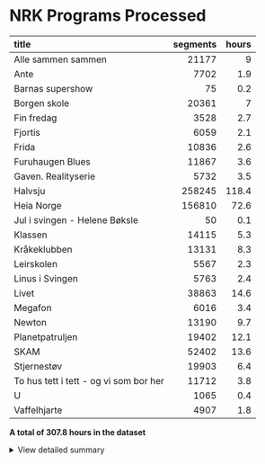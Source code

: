 # NRK Programs Processed
| title                                  |   segments |   hours |
|:---------------------------------------|-----------:|--------:|
| Alle sammen sammen                     |      21177 |     9   |
| Ante                                   |       7702 |     1.9 |
| Barnas supershow                       |         75 |     0.2 |
| Borgen skole                           |      20361 |     7   |
| Fin fredag                             |       3528 |     2.7 |
| Fjortis                                |       6059 |     2.1 |
| Frida                                  |      10836 |     2.6 |
| Furuhaugen Blues                       |      11867 |     3.6 |
| Gaven. Realityserie                    |       5732 |     3.5 |
| Halvsju                                |     258245 |   118.4 |
| Heia Norge                             |     156810 |    72.6 |
| Jul i svingen - Helene Bøksle          |         50 |     0.1 |
| Klassen                                |      14115 |     5.3 |
| Kråkeklubben                           |      13131 |     8.3 |
| Leirskolen                             |       5567 |     2.3 |
| Linus i Svingen                        |       5763 |     2.4 |
| Livet                                  |      38863 |    14.6 |
| Megafon                                |       6016 |     3.4 |
| Newton                                 |      13190 |     9.7 |
| Planetpatruljen                        |      19402 |    12.1 |
| SKAM                                   |      52402 |    13.6 |
| Stjernestøv                            |      19903 |     6.4 |
| To hus tett i tett - og vi som bor her |      11712 |     3.8 |
| U                                      |       1065 |     0.4 |
| Vaffelhjarte                           |       4907 |     1.8 |


**A total of 307.8 hours in the dataset**<details><summary>View detailed summary</summary>
## Detailed View
| title                                  | program_id   | subtitle                                             | category     |   segments |   hours |
|:---------------------------------------|:-------------|:-----------------------------------------------------|:-------------|-----------:|--------:|
| Alle sammen sammen                     | MSUB22000113 | 1. episode                                           | barn         |        753 |     0.3 |
| Alle sammen sammen                     | MSUB22000114 | 1. episode                                           | barn         |        768 |     0.4 |
| Alle sammen sammen                     | MSUB22000115 | 1. episode                                           | barn         |        753 |     0.3 |
| Alle sammen sammen                     | MSUB22000213 | 2. episode                                           | barn         |        763 |     0.3 |
| Alle sammen sammen                     | MSUB22000214 | 2. episode                                           | barn         |        696 |     0.3 |
| Alle sammen sammen                     | MSUB22000215 | 2. episode                                           | barn         |        934 |     0.3 |
| Alle sammen sammen                     | MSUB22000313 | 3. episode                                           | barn         |        776 |     0.4 |
| Alle sammen sammen                     | MSUB22000314 | 3. episode                                           | barn         |        802 |     0.4 |
| Alle sammen sammen                     | MSUB22000315 | 3. episode                                           | barn         |        869 |     0.3 |
| Alle sammen sammen                     | MSUB22000413 | 4. episode                                           | barn         |        754 |     0.4 |
| Alle sammen sammen                     | MSUB22000414 | 4. episode                                           | barn         |        886 |     0.4 |
| Alle sammen sammen                     | MSUB22000415 | 4. episode                                           | barn         |        914 |     0.3 |
| Alle sammen sammen                     | MSUB22000513 | 5. episode                                           | barn         |        835 |     0.3 |
| Alle sammen sammen                     | MSUB22000514 | 5. episode                                           | barn         |        766 |     0.4 |
| Alle sammen sammen                     | MSUB22000515 | 5. episode                                           | barn         |        616 |     0.3 |
| Alle sammen sammen                     | MSUB22000613 | 6. episode                                           | barn         |        748 |     0.3 |
| Alle sammen sammen                     | MSUB22000614 | 6. episode                                           | barn         |        773 |     0.3 |
| Alle sammen sammen                     | MSUB22000615 | 6. episode                                           | barn         |        868 |     0.3 |
| Alle sammen sammen                     | MSUB22000713 | 7. episode                                           | barn         |        671 |     0.3 |
| Alle sammen sammen                     | MSUB22000714 | 7. episode                                           | barn         |        719 |     0.4 |
| Alle sammen sammen                     | MSUB22000715 | 7. episode                                           | barn         |        701 |     0.3 |
| Alle sammen sammen                     | MSUB22000813 | 8. episode                                           | barn         |        807 |     0.4 |
| Alle sammen sammen                     | MSUB22000814 | 8. episode                                           | barn         |        857 |     0.3 |
| Alle sammen sammen                     | MSUB22000815 | 8. episode                                           | barn         |        813 |     0.3 |
| Alle sammen sammen                     | MSUB22000913 | 9. episode                                           | barn         |        813 |     0.4 |
| Alle sammen sammen                     | MSUB22000914 | 9. episode                                           | barn         |        748 |     0.4 |
| Alle sammen sammen                     | MSUB22000915 | 9. episode                                           | barn         |        774 |     0.3 |
| Ante                                   | FBUA06000075 | 1. episode                                           | drama-serier |       1268 |     0.3 |
| Ante                                   | FBUA06000175 | 2. episode                                           | drama-serier |       1308 |     0.3 |
| Ante                                   | FBUA06000275 | 3. episode                                           | drama-serier |       1375 |     0.3 |
| Ante                                   | FBUA06000375 | 4. episode                                           | drama-serier |        959 |     0.3 |
| Ante                                   | FBUA06000475 | 5. episode                                           | drama-serier |       1440 |     0.3 |
| Ante                                   | FBUA06000575 | 6. episode                                           | drama-serier |       1352 |     0.3 |
| Barnas supershow                       | MSUS01100710 | 1. Barnas supershow - musikkvideo "Kjedelig"         | barn         |         41 |     0   |
| Barnas supershow                       | MSUS01101410 | 2. Barnas supershow - musikkvideo "Delesangen"       | barn         |          7 |     0   |
| Barnas supershow                       | MSUS01104210 | 3. Barnas supershow - musikkvideo "Tissetrengt"      | barn         |         10 |     0   |
| Barnas supershow                       | OBUS05500207 | 4. Barnas superjul- Musikkvideo- "Gavejaktnatt"      | barn         |         17 |     0   |
| Borgen skole                           | FBUA03002089 | 1. Borgen skole - klasse 7B og 4A                    | barn         |        812 |     0.3 |
| Borgen skole                           | FBUA03002189 | 2. Borgen skole - klasse 7B og 4A                    | barn         |        742 |     0.3 |
| Borgen skole                           | FBUA03002289 | 3. Borgen skole - klasse 7B og 4A                    | barn         |        907 |     0.3 |
| Borgen skole                           | FBUA03002389 | 4. Borgen skole - klasse 7B og 4A                    | barn         |       1107 |     0.3 |
| Borgen skole                           | FBUA03002489 | 5. Borgen skole - klasse 7B og 4A                    | barn         |        999 |     0.3 |
| Borgen skole                           | FBUA03002589 | 6. Borgen skole - klasse 7B og 4A                    | barn         |       1052 |     0.3 |
| Borgen skole                           | FBUA03002689 | 7. Borgen skole - klasse 7B og 4A                    | barn         |        939 |     0.3 |
| Borgen skole                           | FBUA03002789 | 8. Borgen skole - klasse 7B og 4A                    | barn         |       1038 |     0.3 |
| Borgen skole                           | FBUA03002889 | 9. Borgen skole - klasse 7B og 4A                    | barn         |        694 |     0.3 |
| Borgen skole                           | FBUA03002989 | 10. Borgen skole - klasse 7B og 4A                   | barn         |        904 |     0.3 |
| Borgen skole                           | FBUA03003087 | 1. Borgen skole - klasse 6B                          | barn         |        696 |     0.3 |
| Borgen skole                           | FBUA03003187 | 2. Borgen skole - klasse 6B                          | barn         |        888 |     0.3 |
| Borgen skole                           | FBUA03003287 | 3. Borgen skole - klasse 6B                          | barn         |        725 |     0.3 |
| Borgen skole                           | FBUA03003387 | 4. Borgen skole - klasse 6B                          | barn         |        746 |     0.3 |
| Borgen skole                           | FBUA03003487 | 5. Borgen skole - klasse 6B                          | barn         |        818 |     0.3 |
| Borgen skole                           | FBUA03003587 | 6. Borgen skole - klasse 6B                          | barn         |        670 |     0.3 |
| Borgen skole                           | FBUA03010090 | 1. Borgen skole - klasse 8B og 5A                    | barn         |        666 |     0.3 |
| Borgen skole                           | FBUA03020090 | 2. Borgen skole - klasse 8B og 5A                    | barn         |        811 |     0.2 |
| Borgen skole                           | FBUA03030090 | 3. Borgen skole - klasse 8B og 5A                    | barn         |        641 |     0.3 |
| Borgen skole                           | FBUA03040090 | 4. Borgen skole - klasse 8B og 5A                    | barn         |        983 |     0.2 |
| Borgen skole                           | FBUA03050090 | 5. Borgen skole - klasse 8B og 5A                    | barn         |        951 |     0.3 |
| Borgen skole                           | FBUA03060090 | 6. Borgen skole - klasse 8B og 5A                    | barn         |        882 |     0.3 |
| Borgen skole                           | FBUA03070090 | 7. Borgen skole - klasse 8B og 5A                    | barn         |        730 |     0.3 |
| Borgen skole                           | FBUA03080090 | 8. Borgen skole - klasse 8B og 5A                    | barn         |        960 |     0.3 |
| Fin fredag                             | MSUB20000613 | 12. april 2013                                       | barn         |        445 |     0.4 |
| Fin fredag                             | MSUB20000713 | 19. april 2013                                       | barn         |        501 |     0.4 |
| Fin fredag                             | MSUB20000813 | 26. april 2013                                       | barn         |        524 |     0.4 |
| Fin fredag                             | MSUB20000913 | 3. mai 2013                                          | barn         |        502 |     0.4 |
| Fin fredag                             | MSUB20001013 | 10. mai 2013                                         | barn         |        412 |     0.4 |
| Fin fredag                             | MSUB20001113 | 6. september 2013                                    | barn         |        544 |     0.4 |
| Fin fredag                             | MSUB20001213 | 13. september 2013                                   | barn         |        600 |     0.4 |
| Fjortis                                | FBUB04000100 | 1. Pikenes Mons                                      | drama-serier |        764 |     0.3 |
| Fjortis                                | FBUB04000200 | 2. Blind date                                        | drama-serier |        952 |     0.3 |
| Fjortis                                | FBUB04000300 | 3. Siste dans                                        | drama-serier |       1039 |     0.4 |
| Fjortis                                | FBUB04000400 | 4. Blue Hawaii                                       | drama-serier |        895 |     0.3 |
| Fjortis                                | FBUB04000500 | 5. Copenhagen                                        | drama-serier |        922 |     0.3 |
| Fjortis                                | FBUB04000600 | 6. Tango jalousie                                    | drama-serier |        789 |     0.3 |
| Fjortis                                | FBUB04000700 | 1. Aldri mer fjortis                                 | drama-serier |        698 |     0.3 |
| Frida                                  | FBUA03001389 | 1. episode                                           | drama-serier |       2146 |     0.4 |
| Frida                                  | FBUA03002090 | 2. Frida og det urolige hjertet                      | drama-serier |       1985 |     0.5 |
| Frida                                  | FDRP42001492 | 3. Frida - med hjertet i hånden  1:5                 | drama-serier |       1177 |     0.3 |
| Frida                                  | FDRP42001592 | 4. Frida - med hjertet i hånden  2:5                 | drama-serier |       1309 |     0.3 |
| Frida                                  | FDRP42001692 | 5. Frida - med hjertet i hånden  3:5                 | drama-serier |       1355 |     0.3 |
| Frida                                  | FDRP42001792 | 6. Frida - med hjertet i hånden  4:5                 | drama-serier |       1362 |     0.3 |
| Frida                                  | FDRP42001892 | 7. Frida - med hjertet i hånden  5:5                 | drama-serier |       1502 |     0.4 |
| Furuhaugen Blues                       | FALB60000192 | 1. episode                                           | barn         |       1179 |     0.4 |
| Furuhaugen Blues                       | FALB60002192 | 2. episode                                           | barn         |       1465 |     0.3 |
| Furuhaugen Blues                       | FALB60003192 | 3. episode                                           | barn         |       1280 |     0.3 |
| Furuhaugen Blues                       | FALB60004192 | 4. episode                                           | barn         |       1119 |     0.3 |
| Furuhaugen Blues                       | FALB60005192 | 5. episode                                           | barn         |       1046 |     0.3 |
| Furuhaugen Blues                       | FALB60006192 | 6. episode                                           | barn         |       1205 |     0.3 |
| Furuhaugen Blues                       | FALB60007192 | 7. episode                                           | barn         |        777 |     0.4 |
| Furuhaugen Blues                       | FALB60008192 | 8. episode                                           | barn         |       1095 |     0.3 |
| Furuhaugen Blues                       | FALB60009192 | 9. episode                                           | barn         |        876 |     0.3 |
| Furuhaugen Blues                       | FALB60010192 | 10. episode                                          | barn         |       1086 |     0.3 |
| Furuhaugen Blues                       | FALB60011192 | 11. episode                                          | barn         |        739 |     0.3 |
| Gaven. Realityserie                    | OBUB12000108 | 1. Gaven                                             | barn         |        788 |     0.4 |
| Gaven. Realityserie                    | OBUB12000208 | 2. Gaven                                             | barn         |        491 |     0.5 |
| Gaven. Realityserie                    | OBUB12000308 | 3. Gaven                                             | barn         |        777 |     0.4 |
| Gaven. Realityserie                    | OBUB12000408 | 4. Gaven                                             | barn         |        812 |     0.4 |
| Gaven. Realityserie                    | OBUB12000508 | 5. Gaven                                             | barn         |        721 |     0.4 |
| Gaven. Realityserie                    | OBUB12000608 | 6. Gaven                                             | barn         |        629 |     0.4 |
| Gaven. Realityserie                    | OBUB12000708 | 7. Gaven                                             | barn         |        803 |     0.4 |
| Gaven. Realityserie                    | OBUB12000808 | 8. Gaven                                             | barn         |        711 |     0.4 |
| Halvsju                                | FBUA00001982 | 13. november 1982                                    | barn         |       2093 |     0.7 |
| Halvsju                                | FBUA03000081 | Halvsju ( kavalkade )                                | barn         |       1095 |     0.9 |
| Halvsju                                | FBUA03000083 | 12. februar 1983                                     | barn         |       1505 |     0.8 |
| Halvsju                                | FBUA03000085 | Halvsju   - Om hår                                   | barn         |       1944 |     0.8 |
| Halvsju                                | FBUA03000086 | 15. februar 1986                                     | barn         |        638 |     0.5 |
| Halvsju                                | FBUA03000180 | 26. januar 1980                                      | barn         |       1147 |     0.8 |
| Halvsju                                | FBUA03000181 | 21. februar 1981                                     | barn         |       1087 |     0.6 |
| Halvsju                                | FBUA03000182 | 6. februar 1982                                      | barn         |       1633 |     0.9 |
| Halvsju                                | FBUA03000183 | 26. februar 1983                                     | barn         |       1961 |     0.8 |
| Halvsju                                | FBUA03000185 | Halvsju   - Om oppdragelse - et hardtslående program | barn         |       1648 |     0.7 |
| Halvsju                                | FBUA03000186 | Halvsju  1:3                                         | barn         |       1329 |     0.5 |
| Halvsju                                | FBUA03000280 | 2. februar 1980                                      | barn         |       1777 |     0.8 |
| Halvsju                                | FBUA03000281 | 7. mars 1981                                         | barn         |       1419 |     0.5 |
| Halvsju                                | FBUA03000282 | 20. februar 1982                                     | barn         |       1831 |     0.8 |
| Halvsju                                | FBUA03000283 | 12. mars 1983                                        | barn         |       2108 |     0.8 |
| Halvsju                                | FBUA03000285 | Halvsju   - Om å forsvare seg                        | barn         |       1780 |     0.8 |
| Halvsju                                | FBUA03000286 | Halvsju  2:3                                         | barn         |       1218 |     0.5 |
| Halvsju                                | FBUA03000380 | 9. februar 1980                                      | barn         |       1150 |     0.8 |
| Halvsju                                | FBUA03000381 | 21. mars 1981                                        | barn         |       1900 |     0.7 |
| Halvsju                                | FBUA03000382 | 6. mars 1982                                         | barn         |       1900 |     0.9 |
| Halvsju                                | FBUA03000383 | 2. april 1983                                        | barn         |       1719 |     0.8 |
| Halvsju                                | FBUA03000385 | Halvsju   - Om nyheter                               | barn         |       1504 |     0.8 |
| Halvsju                                | FBUA03000386 | 5. april 1986                                        | barn         |       1086 |     0.4 |
| Halvsju                                | FBUA03000479 | Halvsju  - Trill rundt  Prg. 4                       | barn         |        431 |     0.2 |
| Halvsju                                | FBUA03000481 | 28. mars 1981                                        | barn         |        838 |     0.4 |
| Halvsju                                | FBUA03000482 | 20. mars 1982                                        | barn         |       1846 |     0.8 |
| Halvsju                                | FBUA03000483 | 23. april 1983                                       | barn         |       1669 |     0.8 |
| Halvsju                                | FBUA03000485 | Halvsju   - Om tegneserier                           | barn         |       1693 |     0.8 |
| Halvsju                                | FBUA03000486 | 3. mai 1986                                          | barn         |       1097 |     0.6 |
| Halvsju                                | FBUA03000579 | Halvsju - Prg. 5                                     | barn         |       1760 |     0.8 |
| Halvsju                                | FBUA03000580 | Halvsju for tidlig!                                  | barn         |        850 |     0.4 |
| Halvsju                                | FBUA03000581 | 11. april 1981                                       | barn         |        648 |     0.4 |
| Halvsju                                | FBUA03000582 | 3. april 1982                                        | barn         |       2210 |     0.8 |
| Halvsju                                | FBUA03000583 | 7. mai 1983                                          | barn         |       1566 |     0.7 |
| Halvsju                                | FBUA03000585 | Halvsju - Om musikkvideoer                           | barn         |       1421 |     0.8 |
| Halvsju                                | FBUA03000586 | 19. april 1986                                       | barn         |       1539 |     0.4 |
| Halvsju                                | FBUA03000679 | Halvsju - Prg. 6                                     | barn         |        917 |     0.4 |
| Halvsju                                | FBUA03000680 | Halvsju - fra Tromsø                                 | barn         |       1933 |     0.8 |
| Halvsju                                | FBUA03000681 | 25. april 1981                                       | barn         |        983 |     0.5 |
| Halvsju                                | FBUA03000682 | 24. april 1982                                       | barn         |       1603 |     0.8 |
| Halvsju                                | FBUA03000683 | 28. mai 1983                                         | barn         |       1935 |     0.8 |
| Halvsju                                | FBUA03000685 | 18. mai 1985                                         | barn         |       1257 |     0.7 |
| Halvsju                                | FBUA03000686 | 17. mai 1986                                         | barn         |        695 |     0.5 |
| Halvsju                                | FBUA03000779 | Halvsju - Prg. 7                                     | barn         |       1635 |     0.8 |
| Halvsju                                | FBUA03000780 | 8. mars 1980                                         | barn         |       1974 |     0.8 |
| Halvsju                                | FBUA03000781 | 14. februar 1981                                     | barn         |       1296 |     0.8 |
| Halvsju                                | FBUA03000782 | 8. mai 1982                                          | barn         |       1662 |     0.9 |
| Halvsju                                | FBUA03000783 | 5. mars 1983                                         | barn         |       2175 |     0.7 |
| Halvsju                                | FBUA03000879 | Halvsju - Trill rundt Prg. 8                         | barn         |       1773 |     0.8 |
| Halvsju                                | FBUA03000880 | 22. mars 1980                                        | barn         |       1989 |     0.7 |
| Halvsju                                | FBUA03000881 | 28. februar 1981                                     | barn         |       1112 |     0.5 |
| Halvsju                                | FBUA03000882 | 27. februar 1982                                     | barn         |       1316 |     0.5 |
| Halvsju                                | FBUA03000883 | 9. april 1983                                        | barn         |       1317 |     0.6 |
| Halvsju                                | FBUA03000979 | Halvsju - Prg. 9                                     | barn         |       1969 |     0.9 |
| Halvsju                                | FBUA03000980 | 12. april 1980                                       | barn         |       1791 |     0.8 |
| Halvsju                                | FBUA03000982 | 27. mars 1982                                        | barn         |       1331 |     0.5 |
| Halvsju                                | FBUA03000983 | 14. mai 1983                                         | barn         |       2455 |     0.7 |
| Halvsju                                | FBUA03001079 | Halvsju - Prg. 10                                    | barn         |       1132 |     0.5 |
| Halvsju                                | FBUA03001080 | 19. april 1980                                       | barn         |       1508 |     0.8 |
| Halvsju                                | FBUA03001081 | 4. april 1981                                        | barn         |       1632 |     0.6 |
| Halvsju                                | FBUA03001082 | 1. mai 1982                                          | barn         |        991 |     0.4 |
| Halvsju                                | FBUA03001179 | Halvsju - Prg. 11                                    | barn         |       1800 |     0.8 |
| Halvsju                                | FBUA03001180 | 26. april 1980                                       | barn         |       1945 |     0.8 |
| Halvsju                                | FBUA03001182 | 13. februar 1982                                     | barn         |       1108 |     0.5 |
| Halvsju                                | FBUA03001183 | 19. februar 1983                                     | barn         |        846 |     0.5 |
| Halvsju                                | FBUA03001279 | Halvsju - Trill rundt Prg. 12                        | barn         |       2151 |     0.8 |
| Halvsju                                | FBUA03001280 | 3. mai 1980                                          | barn         |       2078 |     0.9 |
| Halvsju                                | FBUA03001281 | 14. mars 1981                                        | barn         |        947 |     0.5 |
| Halvsju                                | FBUA03001282 | 13. mars 1982                                        | barn         |       1031 |     0.5 |
| Halvsju                                | FBUA03001283 | 19. mars 1983                                        | barn         |       1104 |     0.4 |
| Halvsju                                | FBUA03001379 | Halvsju - Prg. 13                                    | barn         |       1776 |     0.9 |
| Halvsju                                | FBUA03001380 | 10. mai 1980                                         | barn         |       1599 |     0.8 |
| Halvsju                                | FBUA03001383 | 30. april 1983                                       | barn         |       1114 |     0.5 |
| Halvsju                                | FBUA03001479 | Halvsju - Prg. 14                                    | barn         |       2026 |     0.8 |
| Halvsju                                | FBUA03001482 | 17. april 1982                                       | barn         |        841 |     0.5 |
| Halvsju                                | FBUA03001483 | 4. juni 1983                                         | barn         |       1255 |     0.8 |
| Halvsju                                | FBUA03001579 | Halvsju - Prg. 15                                    | barn         |       1798 |     0.8 |
| Halvsju                                | FBUA03001580 | 17. mai-Halvsju                                      | barn         |       1237 |     0.9 |
| Halvsju                                | FBUA03001582 | 17. mai 1982                                         | barn         |       1586 |     0.8 |
| Halvsju                                | FBUA03001679 | Halvsju - Trill rundt  Prg. 16                       | barn         |       1741 |     0.7 |
| Halvsju                                | FBUA03001682 | 2. oktober 1982                                      | barn         |       1070 |     0.6 |
| Halvsju                                | FBUA03001782 | 16. oktober 1982                                     | barn         |       1121 |     0.5 |
| Halvsju                                | FBUA03001783 | 16. april 1983                                       | barn         |       1802 |     0.8 |
| Halvsju                                | FBUA03001882 | 30. oktober 1982                                     | barn         |       1297 |     0.5 |
| Halvsju                                | FBUA03002082 | 27. november 1982                                    | barn         |       1496 |     0.8 |
| Halvsju                                | FBUA03002085 | Halvsju   - Borte bra, men hjemme best?              | barn         |       2326 |     0.8 |
| Halvsju                                | FBUA03002086 | 27. september 1986                                   | barn         |        631 |     0.6 |
| Halvsju                                | FBUA03002182 | 11. desember 1982                                    | barn         |       1090 |     0.5 |
| Halvsju                                | FBUA03002185 | Halvsju   - Om uvaner                                | barn         |       1367 |     0.5 |
| Halvsju                                | FBUA03002186 | 11. oktober 1986                                     | barn         |       1004 |     0.6 |
| Halvsju                                | FBUA03002282 | Julehalvsju                                          | barn         |       1004 |     0.5 |
| Halvsju                                | FBUA03002285 | Halvsju - om kunst                                   | barn         |       2500 |     0.7 |
| Halvsju                                | FBUA03002286 | 25. oktober 1986                                     | barn         |       1701 |     0.5 |
| Halvsju                                | FBUA03002385 | Halvsju  1:13                                        | barn         |       1490 |     0.8 |
| Halvsju                                | FBUA03002386 | 8. november 1986                                     | barn         |       1128 |     0.5 |
| Halvsju                                | FBUA03002482 | 9. oktober 1982                                      | barn         |        967 |     0.5 |
| Halvsju                                | FBUA03002485 | Halvsju 5:13                                         | barn         |       1819 |     0.8 |
| Halvsju                                | FBUA03002486 | 22. november 1986                                    | barn         |       1017 |     0.5 |
| Halvsju                                | FBUA03002582 | 23. oktober 1982                                     | barn         |       1117 |     0.6 |
| Halvsju                                | FBUA03002585 | Halvsju - om fred                                    | barn         |       1559 |     0.8 |
| Halvsju                                | FBUA03002586 | 6. desember 1986                                     | barn         |       1085 |     0.6 |
| Halvsju                                | FBUA03002682 | 6. november 1982                                     | barn         |       1432 |     0.8 |
| Halvsju                                | FBUA03002685 | 23. november 1985                                    | barn         |       1863 |     0.8 |
| Halvsju                                | FBUA03002686 | 20. desember 1986                                    | barn         |        911 |     0.5 |
| Halvsju                                | FBUA03002782 | 4. desember 1982                                     | barn         |        172 |     0.1 |
| Halvsju                                | FBUA03002785 | 7. desember 1985                                     | barn         |       2046 |     0.8 |
| Halvsju                                | FBUA03002885 | Halvsju - Om forelskelse                             | barn         |       2362 |     0.7 |
| Halvsju                                | FBUA03002985 | 21. desember 1985                                    | barn         |       1399 |     0.8 |
| Halvsju                                | FBUA03003086 | Halvsju - Halvsjukavalkade                           | barn         |       1506 |     0.8 |
| Halvsju                                | FBUA03003179 | Halvsju - Prg. 17                                    | barn         |       1355 |     0.9 |
| Halvsju                                | FBUA03003182 | 20. november 1982                                    | barn         |        785 |     0.5 |
| Halvsju                                | FBUA03003185 | Halvsju - om å samle på                              | barn         |       1871 |     0.7 |
| Halvsju                                | FBUA03003282 | 18. desember 1982                                    | barn         |        884 |     0.5 |
| Halvsju                                | FBUA03003285 | 2. november 1985                                     | barn         |       1674 |     0.8 |
| Halvsju                                | FBUA03003379 | 15. september 1979                                   | barn         |       1190 |     0.9 |
| Halvsju                                | FBUA03003385 | 30. november 1985                                    | barn         |       1793 |     0.8 |
| Halvsju                                | FBUA03003480 | 11. oktober 1980                                     | barn         |       1986 |     0.8 |
| Halvsju                                | FBUA03003485 | Halvsju  - Uganda 2                                  | barn         |       1089 |     0.5 |
| Halvsju                                | FBUA03003585 | Halvsju   - Om å dumme seg ut                        | barn         |        862 |     0.5 |
| Halvsju                                | FBUA03003679 | 22. september 1979                                   | barn         |       1519 |     0.8 |
| Halvsju                                | FBUA03003680 | 25. oktober 1980                                     | barn         |       1900 |     0.7 |
| Halvsju                                | FBUA03003685 | Halvsju - Om å være syk                              | barn         |       1509 |     0.6 |
| Halvsju                                | FBUA03003779 | 29. september 1979                                   | barn         |       1745 |     0.8 |
| Halvsju                                | FBUA03003780 | 8. november 1980                                     | barn         |       1698 |     0.8 |
| Halvsju                                | FBUA03003785 | Halvsju - om lek                                     | barn         |       1134 |     0.5 |
| Halvsju                                | FBUA03003879 | 6. oktober 1979                                      | barn         |       1814 |     0.8 |
| Halvsju                                | FBUA03003880 | 22. november 1980                                    | barn         |       1901 |     0.8 |
| Halvsju                                | FBUA03003885 | Halvsju - Om å være redd                             | barn         |       1759 |     0.8 |
| Halvsju                                | FBUA03003979 | 13. oktober 1979                                     | barn         |       1812 |     0.8 |
| Halvsju                                | FBUA03003980 | 6. desember 1980                                     | barn         |       1966 |     0.8 |
| Halvsju                                | FBUA03003985 | Halvsju - Egoisme                                    | barn         |       1645 |     0.7 |
| Halvsju                                | FBUA03004079 | 20. oktober 1979                                     | barn         |       1715 |     0.8 |
| Halvsju                                | FBUA03004080 | 18. oktober 1980                                     | barn         |       2155 |     0.7 |
| Halvsju                                | FBUA03004086 | 22. februar 1986                                     | barn         |       1072 |     0.6 |
| Halvsju                                | FBUA03004179 | 27. oktober 1979                                     | barn         |       1537 |     0.7 |
| Halvsju                                | FBUA03004180 | 13. desember 1980                                    | barn         |       1566 |     0.8 |
| Halvsju                                | FBUA03004184 | Halvjsu - Annenhver helg                             | barn         |       1593 |     0.4 |
| Halvsju                                | FBUA03004186 | 22. mars 1986                                        | barn         |       1573 |     0.7 |
| Halvsju                                | FBUA03004279 | 3. november 1979                                     | barn         |       1704 |     0.8 |
| Halvsju                                | FBUA03004280 | 1. november 1980                                     | barn         |       1867 |     0.8 |
| Halvsju                                | FBUA03004286 | 26. april 1986                                       | barn         |       1434 |     0.7 |
| Halvsju                                | FBUA03004379 | Halvsju fra Bergen                                   | barn         |       1655 |     0.8 |
| Halvsju                                | FBUA03004380 | 29. november 1980                                    | barn         |       1959 |     0.8 |
| Halvsju                                | FBUA03004386 | 4. oktober 1986                                      | barn         |        959 |     0.6 |
| Halvsju                                | FBUA03004479 | 17. november 1979                                    | barn         |       1895 |     0.8 |
| Halvsju                                | FBUA03004480 | 20. desember 1980                                    | barn         |       1550 |     0.7 |
| Halvsju                                | FBUA03004484 | 29. september 1984                                   | barn         |       1484 |     0.8 |
| Halvsju                                | FBUA03004486 | 1. november 1986                                     | barn         |       1076 |     0.6 |
| Halvsju                                | FBUA03004580 | 15. november 1980                                    | barn         |       2152 |     0.7 |
| Halvsju                                | FBUA03004584 | 13. oktober 1984                                     | barn         |       1468 |     0.8 |
| Halvsju                                | FBUA03004586 | 29. november 1986                                    | barn         |       1196 |     0.6 |
| Halvsju                                | FBUA03004679 | 1. desember 1979                                     | barn         |       1977 |     0.8 |
| Halvsju                                | FBUA03004684 | 20. oktober 1984                                     | barn         |       1949 |     0.7 |
| Halvsju                                | FBUA03004779 | 8. desember 1979                                     | barn         |       2078 |     0.7 |
| Halvsju                                | FBUA03004784 | 10. november 1984                                    | barn         |       1756 |     0.9 |
| Halvsju                                | FBUA03004879 | 15. desember 1979                                    | barn         |       1273 |     0.8 |
| Halvsju                                | FBUA03004884 | 24. november 1984                                    | barn         |       1966 |     0.8 |
| Halvsju                                | FBUA03004984 | 8. desember 1984                                     | barn         |       1713 |     0.9 |
| Halvsju                                | FBUA03005084 | 15. desember 1984                                    | barn         |       1744 |     0.8 |
| Halvsju                                | FBUA03005086 | 8. mars 1986                                         | barn         |       1124 |     0.6 |
| Halvsju                                | FBUA03005184 | 29. desember 1984                                    | barn         |       1406 |     0.8 |
| Halvsju                                | FBUA03005186 | 12. april 1986                                       | barn         |       1807 |     0.8 |
| Halvsju                                | FBUA03005284 | 6. oktober 1984                                      | barn         |       1528 |     0.7 |
| Halvsju                                | FBUA03005286 | 24. mai 1986                                         | barn         |        827 |     0.5 |
| Halvsju                                | FBUA03005384 | 27. oktober 1984                                     | barn         |        682 |     0.3 |
| Halvsju                                | FBUA03005386 | Halvsju - Om hester                                  | barn         |       1338 |     0.6 |
| Halvsju                                | FBUA03005484 | 1. desember 1984                                     | barn         |       1853 |     0.7 |
| Halvsju                                | FBUA03005486 | 15. november 1986                                    | barn         |        996 |     0.6 |
| Halvsju                                | FBUA03005584 | 22. desember 1984                                    | barn         |       1884 |     0.8 |
| Halvsju                                | FBUA03005586 | 13. desember 1986                                    | barn         |       1058 |     0.6 |
| Halvsju                                | FBUA03005684 | 17. november 1984                                    | barn         |       1858 |     0.8 |
| Halvsju                                | FBUA03005784 | 3. november 1984 kl. 00.00                           | barn         |       2241 |     0.7 |
| Heia Norge                             | DSTL15001095 | 15. oktober 1995                                     | nyheter      |        633 |     0.4 |
| Heia Norge                             | DSTL20000196 | 21. januar 1996                                      | nyheter      |        642 |     0.5 |
| Heia Norge                             | DSTL20000296 | 4. februar 1996                                      | nyheter      |        745 |     0.4 |
| Heia Norge                             | DSTL20000396 | 18. februar 1996                                     | nyheter      |        780 |     0.4 |
| Heia Norge                             | DSTL20000496 | 3. mars 1996                                         | nyheter      |        875 |     0.4 |
| Heia Norge                             | DSTL20000596 | 17. mars 1996                                        | nyheter      |       1237 |     0.4 |
| Heia Norge                             | DSTL20000696 | 31. mars 1996                                        | nyheter      |        670 |     0.4 |
| Heia Norge                             | DSTL20000796 | 14. april 1996                                       | nyheter      |        669 |     0.4 |
| Heia Norge                             | DSTL20000896 | 28. april 1996                                       | nyheter      |        567 |     0.4 |
| Heia Norge                             | DSTL20000996 | 12. mai 1996                                         | nyheter      |        618 |     0.4 |
| Heia Norge                             | DSTL20001095 | 11. juni 1995                                        | nyheter      |       1144 |     0.4 |
| Heia Norge                             | DSTL20001096 | 26. mai 1996                                         | nyheter      |        633 |     0.5 |
| Heia Norge                             | DSTL20001195 | 20. august 1995                                      | nyheter      |        958 |     0.4 |
| Heia Norge                             | DSTL20001196 | 2. juni 1996                                         | nyheter      |        621 |     0.4 |
| Heia Norge                             | DSTL20001295 | 3. september 1995                                    | nyheter      |        678 |     0.5 |
| Heia Norge                             | DSTL20001296 | 1. september 1996                                    | nyheter      |        804 |     0.4 |
| Heia Norge                             | DSTL20001395 | 17. september 1995                                   | nyheter      |        603 |     0.4 |
| Heia Norge                             | DSTL20001396 | 15. september 1996                                   | nyheter      |        700 |     0.4 |
| Heia Norge                             | DSTL20001495 | 1. oktober 1995                                      | nyheter      |        655 |     0.4 |
| Heia Norge                             | DSTL20001496 | 29. september 1996                                   | nyheter      |        836 |     0.4 |
| Heia Norge                             | DSTL20001596 | 13. oktober 1996                                     | nyheter      |        758 |     0.4 |
| Heia Norge                             | DSTL20001695 | 29. oktober 1995                                     | nyheter      |        716 |     0.5 |
| Heia Norge                             | DSTL20001696 | 27. oktober 1996                                     | nyheter      |        874 |     0.4 |
| Heia Norge                             | DSTL20001795 | 12. november 1995                                    | nyheter      |        798 |     0.4 |
| Heia Norge                             | DSTL20001796 | 10. november 1996                                    | nyheter      |        877 |     0.4 |
| Heia Norge                             | DSTL20001895 | 26. november 1995                                    | nyheter      |        723 |     0.4 |
| Heia Norge                             | DSTL20001896 | 24. november 1996                                    | nyheter      |        850 |     0.4 |
| Heia Norge                             | DSTL20001995 | 10. desember 1995                                    | nyheter      |        407 |     0.5 |
| Heia Norge                             | DSTL20001996 | 8. desember 1996                                     | nyheter      |        975 |     0.4 |
| Heia Norge                             | DSTL20002096 | 22. desember 1996                                    | nyheter      |        582 |     0.4 |
| Heia Norge                             | DSTL22001095 | Heia Norge - Under 17                                | nyheter      |        651 |     0.9 |
| Heia Norge                             | FSTL01000188 | Heia Norge!                                          | nyheter      |       1059 |     0.4 |
| Heia Norge                             | FSTL01000189 | Heia Norge!                                          | nyheter      |       1375 |     0.5 |
| Heia Norge                             | FSTL01000190 | 21. januar 1990                                      | nyheter      |        972 |     0.4 |
| Heia Norge                             | FSTL01000288 | Heia Norge!                                          | nyheter      |       1197 |     0.5 |
| Heia Norge                             | FSTL01000289 | Heia Norge!                                          | nyheter      |       1205 |     0.5 |
| Heia Norge                             | FSTL01000290 | 4. februar 1990                                      | nyheter      |       1177 |     0.4 |
| Heia Norge                             | FSTL01000388 | Heia Norge!                                          | nyheter      |        996 |     0.4 |
| Heia Norge                             | FSTL01000389 | Heia Norge!                                          | nyheter      |        926 |     0.5 |
| Heia Norge                             | FSTL01000390 | 18. februar 1990                                     | nyheter      |       1119 |     0.5 |
| Heia Norge                             | FSTL01000488 | Heia Norge!                                          | nyheter      |        939 |     0.5 |
| Heia Norge                             | FSTL01000489 | Heia Norge!                                          | nyheter      |       1106 |     0.5 |
| Heia Norge                             | FSTL01000490 | 4. mars 1990                                         | nyheter      |       1091 |     0.5 |
| Heia Norge                             | FSTL01000589 | Heia Norge!                                          | nyheter      |       1165 |     0.5 |
| Heia Norge                             | FSTL01000590 | 18. mars 1990                                        | nyheter      |       1078 |     0.5 |
| Heia Norge                             | FSTL01000689 | Heia Norge!                                          | nyheter      |       1269 |     0.5 |
| Heia Norge                             | FSTL01000690 | 1. april 1990                                        | nyheter      |       1234 |     0.5 |
| Heia Norge                             | FSTL01000789 | Heia Norge!                                          | nyheter      |       1500 |     0.5 |
| Heia Norge                             | FSTL01000790 | 22. april 1990                                       | nyheter      |       1151 |     0.5 |
| Heia Norge                             | FSTL01000889 | Heia Norge!                                          | nyheter      |       1363 |     0.5 |
| Heia Norge                             | FSTL01000890 | Heia Norge!                                          | nyheter      |       1060 |     0.4 |
| Heia Norge                             | FSTL01000989 | Heia Norge!                                          | nyheter      |       1129 |     0.5 |
| Heia Norge                             | FSTL01000990 | Heia Norge!                                          | nyheter      |        994 |     0.5 |
| Heia Norge                             | FSTL01001089 | Heia Norge!                                          | nyheter      |       1276 |     0.5 |
| Heia Norge                             | FSTL01001090 | Heia Norge!                                          | nyheter      |       1093 |     0.5 |
| Heia Norge                             | FSTL01001189 | Heia Norge!                                          | nyheter      |       1753 |     0.4 |
| Heia Norge                             | FSTL01001190 | Heia Norge!                                          | nyheter      |        989 |     0.5 |
| Heia Norge                             | FSTL01001289 | Heia Norge!                                          | nyheter      |       1206 |     0.5 |
| Heia Norge                             | FSTL01001290 | 2. september 1990                                    | nyheter      |       1225 |     0.5 |
| Heia Norge                             | FSTL01001389 | Heia Norge!                                          | nyheter      |       1140 |     0.4 |
| Heia Norge                             | FSTL01001390 | 16. september 1990                                   | nyheter      |       1394 |     0.4 |
| Heia Norge                             | FSTL01001489 | Heia Norge!                                          | nyheter      |       1254 |     0.5 |
| Heia Norge                             | FSTL01001490 | 30. september 1990                                   | nyheter      |       1262 |     0.5 |
| Heia Norge                             | FSTL01001589 | Heia Norge!                                          | nyheter      |       1262 |     0.5 |
| Heia Norge                             | FSTL01001590 | 14. oktober 1990                                     | nyheter      |       1023 |     0.5 |
| Heia Norge                             | FSTL01001689 | Heia Norge!                                          | nyheter      |       1098 |     0.5 |
| Heia Norge                             | FSTL01001690 | 28. oktober 1990                                     | nyheter      |       1242 |     0.4 |
| Heia Norge                             | FSTL01001789 | Heia Norge!                                          | nyheter      |       1071 |     0.4 |
| Heia Norge                             | FSTL01001790 | 11. november 1990                                    | nyheter      |       1092 |     0.4 |
| Heia Norge                             | FSTL01001889 | Heia Norge!                                          | nyheter      |       1140 |     0.5 |
| Heia Norge                             | FSTL01001890 | 25. november 1990                                    | nyheter      |       1145 |     0.5 |
| Heia Norge                             | FSTL01001989 | Heia Norge!                                          | nyheter      |       1256 |     0.5 |
| Heia Norge                             | FSTL01001990 | 9. desember 1990                                     | nyheter      |        839 |     0.4 |
| Heia Norge                             | FSTL01002089 | Heia Norge!                                          | nyheter      |       1058 |     0.4 |
| Heia Norge                             | FSTL01002090 | 23. desember 1990                                    | nyheter      |       1062 |     0.4 |
| Heia Norge                             | FSTL20000191 | 27. januar 1991                                      | nyheter      |       1249 |     0.5 |
| Heia Norge                             | FSTL20000192 | Heia Norge - ekstra                                  | nyheter      |        904 |     0.4 |
| Heia Norge                             | FSTL20000193 | 7. februar 1993                                      | nyheter      |        744 |     0.4 |
| Heia Norge                             | FSTL20000194 | 23. januar 1994                                      | nyheter      |        920 |     0.4 |
| Heia Norge                             | FSTL20000195 | 22. januar 1995                                      | nyheter      |        609 |     0.4 |
| Heia Norge                             | FSTL20000291 | 10. februar 1991                                     | nyheter      |       1063 |     0.5 |
| Heia Norge                             | FSTL20000292 | 9. februar 1992                                      | nyheter      |       1048 |     0.4 |
| Heia Norge                             | FSTL20000293 | 21. februar 1993                                     | nyheter      |       1024 |     0.4 |
| Heia Norge                             | FSTL20000294 | 6. februar 1994                                      | nyheter      |       1111 |     0.4 |
| Heia Norge                             | FSTL20000295 | 5. februar 1995                                      | nyheter      |        534 |     0.5 |
| Heia Norge                             | FSTL20000391 | 24. februar 1991                                     | nyheter      |       1129 |     0.5 |
| Heia Norge                             | FSTL20000392 | 23. februar 1992                                     | nyheter      |       1176 |     0.5 |
| Heia Norge                             | FSTL20000393 | 7. mars 1993                                         | nyheter      |        993 |     0.5 |
| Heia Norge                             | FSTL20000394 | 20. februar 1994                                     | nyheter      |        931 |     0.4 |
| Heia Norge                             | FSTL20000395 | 19. februar 1995                                     | nyheter      |        826 |     0.4 |
| Heia Norge                             | FSTL20000491 | 10. mars 1991                                        | nyheter      |       1093 |     0.5 |
| Heia Norge                             | FSTL20000492 | 8. mars 1992                                         | nyheter      |        861 |     0.4 |
| Heia Norge                             | FSTL20000493 | 21. mars 1993                                        | nyheter      |        747 |     0.4 |
| Heia Norge                             | FSTL20000494 | 6. mars 1994                                         | nyheter      |       1137 |     0.4 |
| Heia Norge                             | FSTL20000495 | 5. mars 1995                                         | nyheter      |        864 |     0.4 |
| Heia Norge                             | FSTL20000591 | 24. mars 1991                                        | nyheter      |       1285 |     0.5 |
| Heia Norge                             | FSTL20000592 | 22. mars 1992                                        | nyheter      |        906 |     0.5 |
| Heia Norge                             | FSTL20000593 | 4. april 1993                                        | nyheter      |        872 |     0.4 |
| Heia Norge                             | FSTL20000594 | 20. mars 1994                                        | nyheter      |        877 |     0.4 |
| Heia Norge                             | FSTL20000595 | 19. mars 1995                                        | nyheter      |        851 |     0.4 |
| Heia Norge                             | FSTL20000691 | 7. april 1991                                        | nyheter      |       1400 |     0.5 |
| Heia Norge                             | FSTL20000692 | 5. april 1992                                        | nyheter      |       1134 |     0.5 |
| Heia Norge                             | FSTL20000693 | 18. april 1993                                       | nyheter      |        753 |     0.4 |
| Heia Norge                             | FSTL20000694 | 17. april 1994                                       | nyheter      |        992 |     0.4 |
| Heia Norge                             | FSTL20000695 | 2. april 1995                                        | nyheter      |       1022 |     0.4 |
| Heia Norge                             | FSTL20000791 | 21. april 1991                                       | nyheter      |       1246 |     0.5 |
| Heia Norge                             | FSTL20000792 | 19. april 1992                                       | nyheter      |        954 |     0.4 |
| Heia Norge                             | FSTL20000793 | 2. mai 1993                                          | nyheter      |        861 |     0.4 |
| Heia Norge                             | FSTL20000794 | 1. mai 1994                                          | nyheter      |        816 |     0.4 |
| Heia Norge                             | FSTL20000795 | 30. april 1995                                       | nyheter      |        918 |     0.4 |
| Heia Norge                             | FSTL20000891 | 5. mai 1991                                          | nyheter      |       1188 |     0.5 |
| Heia Norge                             | FSTL20000892 | 3. mai 1992                                          | nyheter      |       1152 |     0.5 |
| Heia Norge                             | FSTL20000893 | 16. mai 1993                                         | nyheter      |       1002 |     0.4 |
| Heia Norge                             | FSTL20000894 | 15. mai 1994                                         | nyheter      |        863 |     0.5 |
| Heia Norge                             | FSTL20000895 | 14. mai 1995                                         | nyheter      |        788 |     0.4 |
| Heia Norge                             | FSTL20000991 | 19. mai 1991                                         | nyheter      |        995 |     0.5 |
| Heia Norge                             | FSTL20000992 | 17. mai 1992                                         | nyheter      |       1080 |     0.4 |
| Heia Norge                             | FSTL20000993 | 30. mai 1993                                         | nyheter      |       1089 |     0.4 |
| Heia Norge                             | FSTL20000994 | 29. mai 1994                                         | nyheter      |        722 |     0.4 |
| Heia Norge                             | FSTL20000995 | 28. mai 1995                                         | nyheter      |        863 |     0.4 |
| Heia Norge                             | FSTL20001091 | 2. juni 1991                                         | nyheter      |       1183 |     0.4 |
| Heia Norge                             | FSTL20001092 | 31. mai 1992                                         | nyheter      |       1093 |     0.5 |
| Heia Norge                             | FSTL20001093 | 13. juni 1993                                        | nyheter      |       1053 |     0.4 |
| Heia Norge                             | FSTL20001191 | 16. juni 1991                                        | nyheter      |       1436 |     0.4 |
| Heia Norge                             | FSTL20001192 | 21. juni 1992                                        | nyheter      |        751 |     0.5 |
| Heia Norge                             | FSTL20001193 | 27. juni 1993                                        | nyheter      |       1069 |     0.4 |
| Heia Norge                             | FSTL20001194 | 14. august 1994                                      | nyheter      |       1216 |     0.4 |
| Heia Norge                             | FSTL20001291 | 1. september 1991                                    | nyheter      |       1137 |     0.5 |
| Heia Norge                             | FSTL20001292 | 30. august 1992                                      | nyheter      |        873 |     0.4 |
| Heia Norge                             | FSTL20001293 | 29. august 1993                                      | nyheter      |        877 |     0.4 |
| Heia Norge                             | FSTL20001294 | 28. august 1994                                      | nyheter      |        828 |     0.4 |
| Heia Norge                             | FSTL20001391 | 15. september 1991                                   | nyheter      |       1129 |     0.5 |
| Heia Norge                             | FSTL20001392 | 13. september 1992                                   | nyheter      |        769 |     0.5 |
| Heia Norge                             | FSTL20001393 | 12. september 1993                                   | nyheter      |        852 |     0.4 |
| Heia Norge                             | FSTL20001394 | 11. september 1994                                   | nyheter      |       1019 |     0.4 |
| Heia Norge                             | FSTL20001491 | 29. september 1991                                   | nyheter      |       1336 |     0.5 |
| Heia Norge                             | FSTL20001492 | 27. september 1992                                   | nyheter      |        927 |     0.4 |
| Heia Norge                             | FSTL20001493 | 26. september 1993                                   | nyheter      |        908 |     0.4 |
| Heia Norge                             | FSTL20001494 | 25. september 1994                                   | nyheter      |        737 |     0.4 |
| Heia Norge                             | FSTL20001591 | 13. oktober 1991                                     | nyheter      |        925 |     0.4 |
| Heia Norge                             | FSTL20001592 | 11. oktober 1992                                     | nyheter      |       1419 |     0.4 |
| Heia Norge                             | FSTL20001593 | 10. oktober 1993                                     | nyheter      |        780 |     0.4 |
| Heia Norge                             | FSTL20001594 | 9. oktober 1994                                      | nyheter      |       1114 |     0.4 |
| Heia Norge                             | FSTL20001691 | 27. oktober 1991                                     | nyheter      |       1145 |     0.4 |
| Heia Norge                             | FSTL20001692 | 25. oktober 1992                                     | nyheter      |       1122 |     0.4 |
| Heia Norge                             | FSTL20001693 | 24. oktober 1993                                     | nyheter      |        560 |     0.4 |
| Heia Norge                             | FSTL20001694 | 23. oktober 1994                                     | nyheter      |        820 |     0.5 |
| Heia Norge                             | FSTL20001791 | 10. november 1991                                    | nyheter      |       1051 |     0.4 |
| Heia Norge                             | FSTL20001792 | 8. november 1992                                     | nyheter      |        792 |     0.4 |
| Heia Norge                             | FSTL20001793 | 7. november 1993                                     | nyheter      |        581 |     0.4 |
| Heia Norge                             | FSTL20001794 | 6. november 1994                                     | nyheter      |        880 |     0.4 |
| Heia Norge                             | FSTL20001891 | 24. november 1991                                    | nyheter      |       1045 |     0.4 |
| Heia Norge                             | FSTL20001892 | 22. november 1992                                    | nyheter      |        957 |     0.4 |
| Heia Norge                             | FSTL20001893 | 21. november 1993                                    | nyheter      |        882 |     0.4 |
| Heia Norge                             | FSTL20001894 | 20. november 1994                                    | nyheter      |        930 |     0.4 |
| Heia Norge                             | FSTL20001991 | 8. desember 1991                                     | nyheter      |        875 |     0.4 |
| Heia Norge                             | FSTL20001992 | 6. desember 1992                                     | nyheter      |        878 |     0.4 |
| Heia Norge                             | FSTL20001993 | 5. desember 1993                                     | nyheter      |        840 |     0.4 |
| Heia Norge                             | FSTL20001994 | 4. desember 1994                                     | nyheter      |        621 |     0.4 |
| Heia Norge                             | FSTL20002092 | 20. desember 1992                                    | nyheter      |        793 |     0.5 |
| Heia Norge                             | FSTL20002094 | Finale i UNDER 17                                    | nyheter      |        751 |     1   |
| Jul i svingen - Helene Bøksle          | MKTV13100320 |                                                      | kultur       |         50 |     0.1 |
| Klassen                                | MSUE13000121 | 1. Levis liste del 1                                 | barn         |        406 |     0.2 |
| Klassen                                | MSUE13000221 | 2. Levis liste del 2                                 | barn         |        460 |     0.2 |
| Klassen                                | MSUE13000321 | 3. Den kjekke vikaren                                | barn         |        360 |     0.2 |
| Klassen                                | MSUE13000421 | 5. Har Jørgen X-faktor?                              | barn         |        464 |     0.2 |
| Klassen                                | MSUE13000521 | 6. Influenseren                                      | barn         |        376 |     0.2 |
| Klassen                                | MSUE13000621 | 7. Hatet av alle                                     | barn         |        308 |     0.1 |
| Klassen                                | MSUE13000721 | 8. Å være sist                                       | barn         |        350 |     0.1 |
| Klassen                                | MSUE13000821 | 9. Rivalene                                          | barn         |        570 |     0.2 |
| Klassen                                | MSUE13000921 | 10. Hettegenseren del 1                              | barn         |        555 |     0.2 |
| Klassen                                | MSUE13001021 | 11. Hettegenseren del 2                              | barn         |        405 |     0.1 |
| Klassen                                | MSUE13001121 | 12. Gi og ta                                         | barn         |        398 |     0.2 |
| Klassen                                | MSUE13001221 | 13. Vikaren del 1                                    | barn         |        384 |     0.2 |
| Klassen                                | MSUE13001321 | 14. Trene?                                           | barn         |        371 |     0.2 |
| Klassen                                | MSUE13001421 | 15. Vikaren del 2                                    | barn         |        427 |     0.2 |
| Klassen                                | MSUE13001521 | 16. Hvordan er man venninner                         | barn         |        384 |     0.2 |
| Klassen                                | MSUE13001621 | 17. Sabotøren del 1                                  | barn         |        490 |     0.2 |
| Klassen                                | MSUE13001721 | 18. Sabotøren del 2                                  | barn         |        473 |     0.1 |
| Klassen                                | MSUE13001821 | 19. Headsettet                                       | barn         |        536 |     0.2 |
| Klassen                                | MSUE13001921 | 20. Bare en venn?                                    | barn         |        408 |     0.1 |
| Klassen                                | MSUE13002021 | 21. Presset                                          | barn         |        470 |     0.2 |
| Klassen                                | MSUE13002121 | 22. Bibliotekaren                                    | barn         |        329 |     0.1 |
| Klassen                                | MSUE13002221 | 23. Forelsket i min beste venninne                   | barn         |        455 |     0.2 |
| Klassen                                | MSUE13002321 | 24. Lyve om venninner                                | barn         |        319 |     0.1 |
| Klassen                                | MSUE13002421 | 25. Klikker totalt!                                  | barn         |        324 |     0.2 |
| Klassen                                | MSUE13002521 | 26. Men Oskar!                                       | barn         |        444 |     0.2 |
| Klassen                                | MSUE13002621 | 27. Joakim går rett på!                              | barn         |        306 |     0.1 |
| Klassen                                | MSUE13002721 | 28. En kjip venn                                     | barn         |        311 |     0.1 |
| Klassen                                | MSUE13002821 | 29. Modelldrømmen del 1                              | barn         |        478 |     0.2 |
| Klassen                                | MSUE13002921 | 30. Modelldrømmen del 2                              | barn         |        497 |     0.1 |
| Klassen                                | MSUE13003021 | 31. Katinka ro ned!                                  | barn         |        394 |     0.2 |
| Klassen                                | MSUE13003121 | 32. Klassens mest perfekte                           | barn         |        422 |     0.2 |
| Klassen                                | MSUE13003221 | 33. Diabetes                                         | barn         |        378 |     0.1 |
| Klassen                                | MSUE13003321 | 34. Ola svikter Ava                                  | barn         |        558 |     0.2 |
| Klassen                                | MSUE13004521 | 4. God Id Rakel!                                     | barn         |        305 |     0.1 |
| Kråkeklubben                           | DNPR63700114 | 1. Finn dyret                                        | barn         |        504 |     0.3 |
| Kråkeklubben                           | DNPR63700115 | 1. Promp                                             | barn         |        196 |     0.2 |
| Kråkeklubben                           | DNPR63700214 | 2. Lam                                               | barn         |        629 |     0.3 |
| Kråkeklubben                           | DNPR63700215 | 2. Natursti                                          | barn         |        233 |     0.2 |
| Kråkeklubben                           | DNPR63700314 | 3. Fjærabingo                                        | barn         |        594 |     0.3 |
| Kråkeklubben                           | DNPR63700315 | 3. Hval                                              | barn         |        246 |     0.2 |
| Kråkeklubben                           | DNPR63700414 | 4. Skattejakt i fjæra                                | barn         |        593 |     0.3 |
| Kråkeklubben                           | DNPR63700415 | 4. Hva spiser fugler om vinteren?                    | barn         |        194 |     0.2 |
| Kråkeklubben                           | DNPR63700514 | 5. Snegler                                           | barn         |        423 |     0.3 |
| Kråkeklubben                           | DNPR63700515 | 5. Dyrelyd                                           | barn         |        192 |     0.2 |
| Kråkeklubben                           | DNPR63700614 | 6. Kongledyr                                         | barn         |        549 |     0.3 |
| Kråkeklubben                           | DNPR63700615 | 6. Skjell                                            | barn         |        242 |     0.2 |
| Kråkeklubben                           | DNPR63700714 | 7. Fisketur                                          | barn         |        512 |     0.3 |
| Kråkeklubben                           | DNPR63700715 | 7. Dyrebæsj                                          | barn         |        200 |     0.2 |
| Kråkeklubben                           | DNPR63700814 | 8. Trær                                              | barn         |        561 |     0.3 |
| Kråkeklubben                           | DNPR63700815 | 8. Hale                                              | barn         |        227 |     0.2 |
| Kråkeklubben                           | DNPR63700914 | 9. Rideskolen                                        | barn         |        575 |     0.3 |
| Kråkeklubben                           | DNPR63700915 | 9. Potet                                             | barn         |        188 |     0.2 |
| Kråkeklubben                           | DNPR63701014 | 10. Søppeltur                                        | barn         |        557 |     0.3 |
| Kråkeklubben                           | DNPR63701015 | 10. Forsvar                                          | barn         |        194 |     0.2 |
| Kråkeklubben                           | DNPR63701113 | 1. Uglejakt                                          | barn         |        353 |     0.3 |
| Kråkeklubben                           | DNPR63701115 | 1. Hvor er Kråka?                                    | barn         |        349 |     0.1 |
| Kråkeklubben                           | DNPR63701213 | 2. Kongen befaler                                    | barn         |        364 |     0.3 |
| Kråkeklubben                           | DNPR63701215 | 2. Hvorfor er humler så glade i blomster?            | barn         |        225 |     0.2 |
| Kråkeklubben                           | DNPR63701313 | 3. Pigghuder                                         | barn         |        400 |     0.3 |
| Kråkeklubben                           | DNPR63701315 | 3. Hvordan få et frø til å vokse?                    | barn         |        222 |     0.2 |
| Kråkeklubben                           | DNPR63701413 | 4. Syk                                               | barn         |        533 |     0.3 |
| Kråkeklubben                           | DNPR63701415 | 4. Hvorfor vokser det tang i havet?                  | barn         |        355 |     0.2 |
| Kråkeklubben                           | DNPR63701513 | 5. Skjelett                                          | barn         |        520 |     0.3 |
| Kråkeklubben                           | DNPR63701515 | 5. Finnes det andre dyr enn fugler som legger egg?   | barn         |        351 |     0.2 |
| Kråkeklubben                           | DNPR63701613 | 6. Skogsvannet                                       | barn         |        522 |     0.3 |
| Kråkeklubben                           | DNPR63701615 | 6. Hvorfor synger fuglene?                           | barn         |        212 |     0.2 |
| Kråkeklubben                           | DNPR63701715 | 7. Finnes det mark i havet?                          | barn         |        320 |     0.2 |
| Kråkeklubben                           | DNPR63701815 | 8. Finne fem ting som har ordet Kråke i seg          | barn         |        287 |     0.2 |
| Kråkeklubben                           | DNPR63701915 | 9. Finne fem dyr i havet som ikke er fisk            | barn         |        325 |     0.2 |
| Kråkeklubben                           | DNPR63702015 | 10. Hvordan bor dyrene i skogen?                     | barn         |        184 |     0.2 |
| Leirskolen                             | OBUB07000104 | 1. episode                                           | barn         |        852 |     0.4 |
| Leirskolen                             | OBUB07000204 | 2. episode                                           | barn         |        887 |     0.4 |
| Leirskolen                             | OBUB07000304 | 3. episode                                           | barn         |       1062 |     0.3 |
| Leirskolen                             | OBUB07000404 | 4. episode                                           | barn         |        886 |     0.4 |
| Leirskolen                             | OBUB07000504 | 5. episode                                           | barn         |        936 |     0.4 |
| Leirskolen                             | OBUB07000604 | 6. episode                                           | barn         |        944 |     0.4 |
| Linus i Svingen                        | OBUS01000103 | 1. episode                                           | barn         |       1005 |     0.4 |
| Linus i Svingen                        | OBUS01000203 | 2. episode                                           | barn         |       1077 |     0.4 |
| Linus i Svingen                        | OBUS01000303 | 3. episode                                           | barn         |       1049 |     0.4 |
| Linus i Svingen                        | OBUS01000403 | 4. episode                                           | barn         |        981 |     0.4 |
| Linus i Svingen                        | OBUS01000503 | 5. episode                                           | barn         |        784 |     0.4 |
| Linus i Svingen                        | OBUS01000603 | 6. episode                                           | barn         |        867 |     0.4 |
| Livet                                  | MSUI40005120 | 1. Å være meg                                        | barn         |        323 |     0.1 |
| Livet                                  | MSUI40005220 | 2. Boner                                             | barn         |        226 |     0.1 |
| Livet                                  | MSUI40005320 | 3. Ond tvilling                                      | barn         |        317 |     0.2 |
| Livet                                  | MSUI40005420 | 4. Invitasjon i garderoben                           | barn         |        195 |     0.1 |
| Livet                                  | MSUI40005520 | 5. Problemer på toalettet                            | barn         |        164 |     0.1 |
| Livet                                  | MSUI40005620 | 6. Hjemmealenefest                                   | barn         |        332 |     0.2 |
| Livet                                  | MSUI40005720 | 7. Skulke-date                                       | barn         |        303 |     0.1 |
| Livet                                  | MSUI40005820 | 8. Større muskler nå                                 | barn         |        257 |     0.1 |
| Livet                                  | MSUI40005920 | 9. Sexprat                                           | barn         |        261 |     0.1 |
| Livet                                  | MSUI40006020 | 10. Girlcrush                                        | barn         |        304 |     0.1 |
| Livet                                  | MSUI40006120 | 11. Hårløs og håpløs                                 | barn         |        413 |     0.1 |
| Livet                                  | MSUI40006220 | 12. Jenta fra Italia                                 | barn         |        400 |     0.2 |
| Livet                                  | MSUI40006320 | 13. Dirty meldinger                                  | barn         |        303 |     0.1 |
| Livet                                  | MSUI40006420 | 14. Tre på date                                      | barn         |        368 |     0.1 |
| Livet                                  | MSUI40006520 | 15. Bakerst i bussen                                 | barn         |        372 |     0.1 |
| Livet                                  | MSUI40006620 | 16. Boner på leirskole                               | barn         |        350 |     0.2 |
| Livet                                  | MSUI40006720 | 17. Nødt eller sannhet                               | barn         |        377 |     0.2 |
| Livet                                  | MSUI40006820 | 18. Vill natt                                        | barn         |        419 |     0.2 |
| Livet                                  | MSUI40006920 | 19. Et kyss er et kyss                               | barn         |        322 |     0.2 |
| Livet                                  | MSUI40007020 | 20. Kjæresteekspert                                  | barn         |        401 |     0.1 |
| Livet                                  | MSUI40007120 | 21. Ny BH                                            | barn         |        210 |     0.1 |
| Livet                                  | MSUI40007220 | 22. Kjenn deg selv                                   | barn         |        387 |     0.2 |
| Livet                                  | MSUI40007320 | 23. Flørting på geografiprøven                       | barn         |        281 |     0.1 |
| Livet                                  | MSUI40007420 | 24. Ekskjæreste                                      | barn         |        528 |     0.2 |
| Livet                                  | MSUI40007520 | 25. Første kyss på rommet                            | barn         |        325 |     0.2 |
| Livet                                  | MSUI40007620 | 26. Reggis-fri                                       | barn         |        225 |     0.1 |
| Livet                                  | MSUI40007720 | 27. Grøsserdate                                      | barn         |        389 |     0.1 |
| Livet                                  | MSUI40007820 | 28. Vorspiel                                         | barn         |        430 |     0.1 |
| Livet                                  | MSUI40007920 | 29. Årets fest - del 1                               | barn         |        270 |     0.1 |
| Livet                                  | MSUI40008020 | 30. Årets fest - del 2                               | barn         |        346 |     0.2 |
| Livet                                  | MSUI40008120 | 31. Guttetur på ski                                  | barn         |        502 |     0.2 |
| Livet                                  | MSUI40008220 | 32. Date på svensk                                   | barn         |        523 |     0.2 |
| Livet                                  | MSUI40008320 | 33. Hemmeligheten                                    | barn         |        398 |     0.1 |
| Livet                                  | MSUI40008420 | 34. Ikke rør søstra mi!                              | barn         |        578 |     0.2 |
| Livet                                  | MSUI40008520 | 35. Kjærester i smug                                 | barn         |        333 |     0.1 |
| Livet                                  | MSUI40008620 | 36. Flørting overalt                                 | barn         |        334 |     0.2 |
| Livet                                  | MSUI40008720 | 37. Ingen voksne                                     | barn         |        501 |     0.2 |
| Livet                                  | MSUI40008820 | 38. Første dag på jobb                               | barn         |        384 |     0.1 |
| Livet                                  | MSUI40008920 | 39. Blodig morgen                                    | barn         |        318 |     0.1 |
| Livet                                  | MSUI40009020 | 40. Ta på meg                                        | barn         |        715 |     0.2 |
| Livet                                  | MSUI40009120 | 41. Slå meg                                          | barn         |        466 |     0.2 |
| Livet                                  | MSUI40009220 | 42. Kjærlighetsfest                                  | barn         |        293 |     0.1 |
| Livet                                  | MSUI41000120 | 1. Sløv søndag                                       | barn         |        572 |     0.2 |
| Livet                                  | MSUI41000220 | 2. En skremmende prat                                | barn         |        335 |     0.1 |
| Livet                                  | MSUI41000320 | 3. Innesperret                                       | barn         |        435 |     0.1 |
| Livet                                  | MSUI41000420 | 4. Nye tider, nye venner                             | barn         |        350 |     0.1 |
| Livet                                  | MSUI41000520 | 5. Den perfekte svigersønn                           | barn         |        370 |     0.1 |
| Livet                                  | MSUI41000620 | 6. Tjuvstart                                         | barn         |        449 |     0.1 |
| Livet                                  | MSUI41000720 | 7. Pakten i parken                                   | barn         |        465 |     0.1 |
| Livet                                  | MSUI41000820 | 8. Kondomkampen                                      | barn         |        315 |     0.1 |
| Livet                                  | MSUI41000920 | 9. Det forbudte kysset                               | barn         |        444 |     0.1 |
| Livet                                  | MSUI41001020 | 10. Total forvirring                                 | barn         |        355 |     0.1 |
| Livet                                  | MSUI41001120 | 11. Pølse i brød                                     | barn         |        399 |     0.1 |
| Livet                                  | MSUI41001220 | 12. Den (u)perfekte festen                           | barn         |        372 |     0.1 |
| Livet                                  | MSUI41001320 | 13. Kjærlighetssorg i dyrehagen                      | barn         |        425 |     0.1 |
| Livet                                  | MSUI41001420 | 14. Flere fisk i havet                               | barn         |        452 |     0.1 |
| Livet                                  | MSUI41001520 | 15. Piercet sammen                                   | barn         |        395 |     0.1 |
| Livet                                  | MSUI41001620 | 16. Tvungen unnskyldning                             | barn         |        484 |     0.2 |
| Livet                                  | MSUI41001720 | 17. Bare en liten ting                               | barn         |        493 |     0.1 |
| Livet                                  | MSUI41001820 | 18. Bar mage med gutta                               | barn         |        295 |     0.1 |
| Livet                                  | MSUI41001920 | 19. Homie-seksuell                                   | barn         |        469 |     0.1 |
| Livet                                  | MSUI41002020 | 20. Naken sannhet                                    | barn         |        464 |     0.1 |
| Livet                                  | MSUI41002120 | 21. Et flytende fengsel                              | barn         |        374 |     0.1 |
| Livet                                  | MSUI41002220 | 22. Tur i skogen                                     | barn         |        477 |     0.2 |
| Livet                                  | MSUI41002320 | 23. Det baller på seg                                | barn         |        406 |     0.1 |
| Livet                                  | MSUI41002420 | 24. Den stønnende ulven                              | barn         |        551 |     0.2 |
| Livet                                  | MSUI41002520 | 25. Mellom kjærester                                 | barn         |        480 |     0.1 |
| Livet                                  | MSUI41002620 | 26. Blått hår                                        | barn         |        470 |     0.1 |
| Livet                                  | MSUI41002720 | 27. Upassende barnevakt                              | barn         |        388 |     0.1 |
| Livet                                  | MSUI41002820 | 28. Ollies verden                                    | barn         |        418 |     0.1 |
| Livet                                  | MSUI41002920 | 29. Den andre første gangen                          | barn         |        363 |     0.1 |
| Livet                                  | MSUI41003020 | 30. Å være oss                                       | barn         |        461 |     0.2 |
| Livet                                  | MSUI49004120 | 1. Første gang                                       | barn         |        499 |     0.2 |
| Livet                                  | MSUI49004220 | 2. Stønnelyder                                       | barn         |        336 |     0.1 |
| Livet                                  | MSUI49004320 | 3. Knull eller tull                                  | barn         |        505 |     0.2 |
| Livet                                  | MSUI49004420 | 4. Villdyret                                         | barn         |        258 |     0.1 |
| Livet                                  | MSUI49004520 | 5. Alle unntatt meg                                  | barn         |        445 |     0.1 |
| Livet                                  | MSUI49004620 | 6. Knullet som endret alt                            | barn         |        422 |     0.2 |
| Livet                                  | MSUI49004720 | 7. See you later, alligator?                         | barn         |        371 |     0.1 |
| Livet                                  | MSUI49004820 | 8. Kjøttmarked                                       | barn         |        310 |     0.1 |
| Livet                                  | MSUI49004920 | 9. Kjønnsmoden                                       | barn         |        276 |     0.1 |
| Livet                                  | MSUI49005020 | 10. Ild og manndom                                   | barn         |        254 |     0.2 |
| Livet                                  | MSUI49005120 | 11. Et ekkelt mareritt                               | barn         |        264 |     0.1 |
| Livet                                  | MSUI49005220 | 12. Helt ræva                                        | barn         |        458 |     0.2 |
| Livet                                  | MSUI49005320 | 13. Kjærlighetsmesteren                              | barn         |        323 |     0.1 |
| Livet                                  | MSUI49005420 | 14. Se G-strengen min, pappa                         | barn         |        282 |     0.1 |
| Livet                                  | MSUI49005520 | 15. Dating for blakke                                | barn         |        386 |     0.1 |
| Livet                                  | MSUI49005620 | 16. På skole med mamma                               | barn         |        452 |     0.2 |
| Livet                                  | MSUI49005720 | 17. En barnslig sjel                                 | barn         |        402 |     0.1 |
| Livet                                  | MSUI49005820 | 18. Første øl eller siste øl                         | barn         |        340 |     0.1 |
| Livet                                  | MSUI49005920 | 19. Møkkadate                                        | barn         |        349 |     0.1 |
| Livet                                  | MSUI49006020 | 20. Level Up                                         | barn         |        357 |     0.1 |
| Livet                                  | MSUI49006120 | 21. Hot eller hummer?                                | barn         |        286 |     0.1 |
| Livet                                  | MSUI49006220 | 22. For liten for videregåendefest?                  | barn         |        219 |     0.1 |
| Livet                                  | MSUI49006320 | 23. Utestengt                                        | barn         |        307 |     0.1 |
| Livet                                  | MSUI49006420 | 24. Deg, meg og tømmermenn                           | barn         |        449 |     0.2 |
| Livet                                  | MSUI49006520 | 25. Fremtid eller frihet?                            | barn         |        494 |     0.2 |
| Livet                                  | MSUI49006620 | 26. Opprør                                           | barn         |        269 |     0.2 |
| Livet                                  | MSUI49006720 | 27. Kleint julespill                                 | barn         |        291 |     0.1 |
| Livet                                  | MSUI49006820 | 28. Husarrest                                        | barn         |        349 |     0.2 |
| Livet                                  | MSUI49006920 | 29. Tredje hjulet                                    | barn         |        404 |     0.1 |
| Livet                                  | MSUI49007020 | 30. Alt har en slutt                                 | barn         |        637 |     0.2 |
| Megafon                                | MSUB07000913 | Megafon: Domino og født døv                          | barn         |        750 |     0.4 |
| Megafon                                | MSUB07001013 | Megafon: Dauinger og Trylling                        | barn         |        624 |     0.5 |
| Megafon                                | MSUB07001113 | Megafon: Rideknappen og Jakttårn                     | barn         |        724 |     0.5 |
| Megafon                                | MSUB07001213 | Megafon: Potetkanon og Azza                          | barn         |        744 |     0.4 |
| Megafon                                | MSUB07001313 | Megafon: Fekting og anderledes                       | barn         |        659 |     0.4 |
| Megafon                                | MSUB07001413 | Megafon: Til topps og Oliver                         | barn         |        725 |     0.4 |
| Megafon                                | MSUB07001513 | Megafon: 3Dprinter og sjarken                        | barn         |        830 |     0.4 |
| Megafon                                | MSUB07001613 | Megafon: Adopsjon                                    | barn         |        960 |     0.4 |
| Newton                                 | DMPP21000121 | Stian må passe Anton!                                | barn         |        495 |     0.3 |
| Newton                                 | DMPP21000221 | Krasjtester bil fra 15 meter!                        | barn         |        250 |     0.2 |
| Newton                                 | DMPP21000321 | Lyst til å gjøre som Dennis?                         | barn         |        178 |     0.2 |
| Newton                                 | DMPP21000421 | Hvem takler kulde best?                              | barn         |        427 |     0.3 |
| Newton                                 | DMPP21000521 | Lager snø av kokende vann!                           | barn         |        228 |     0.2 |
| Newton                                 | DMPP21000621 | Lær å bli den raskeste i akebakken!                  | barn         |        370 |     0.2 |
| Newton                                 | DMPP21000721 | Potetgull med svette!                                | barn         |        184 |     0.2 |
| Newton                                 | DMPP21000821 | Hvem lager den største eksplosjonen?                 | barn         |        201 |     0.2 |
| Newton                                 | DMPP21000921 | Newtons store mysterium!                             | barn         |        164 |     0.1 |
| Newton                                 | DMPP21001021 | Slik blir du god i gaming! (1:2)                     | barn         |        443 |     0.4 |
| Newton                                 | DMPP21001121 | Gaming er bra for deg! (2:2)                         | barn         |        357 |     0.3 |
| Newton                                 | DMPP21001221 | Knuser agurker                                       | barn         |        145 |     0.2 |
| Newton                                 | DMPP21001321 | Knuse glass med stemmen?                             | barn         |        201 |     0.2 |
| Newton                                 | DMPP21001421 | Lag din egen softis!                                 | barn         |         72 |     0.1 |
| Newton                                 | DMPP21001521 | Dårligere enn en 10-åring? (1:4)                     | barn         |        401 |     0.2 |
| Newton                                 | DMPP21001621 | Faller gjennom isen! (2:4)                           | barn         |        352 |     0.2 |
| Newton                                 | DMPP21001721 | Under militær kommando! (3:4)                        | barn         |        513 |     0.4 |
| Newton                                 | DMPP21001821 | Den store styrkeprøven! (4:4)                        | barn         |        366 |     0.2 |
| Newton                                 | DMPP21001921 | Lag din egen regnbue!                                | barn         |         90 |     0.1 |
| Newton                                 | DMPP21002021 | Norges største kanelsnurr?                           | barn         |        191 |     0.2 |
| Newton                                 | DMPP21002121 | Lag din egen vulkan!                                 | barn         |        110 |     0.1 |
| Newton                                 | DMPP21002321 | Slukes av et svart hull!                             | barn         |         74 |     0.1 |
| Newton                                 | DMPP21002421 | Bry deg! (musikkvideo)                               | barn         |         46 |     0.1 |
| Newton                                 | DMPP21002521 | Lær deg «Bry deg»                                    | barn         |         55 |     0.1 |
| Newton                                 | DMPP21002621 | Bli med Dennis på innspilling!                       | barn         |        169 |     0.1 |
| Newton                                 | DMPP21002721 | Hele Norge synger «Bry deg»                          | barn         |         29 |     0.1 |
| Newton                                 | DMPP21002821 | Vaskemaskin i hodet?                                 | barn         |        191 |     0.1 |
| Newton                                 | DMPP21002921 | Bli med dronen til værs!                             | barn         |         40 |     0   |
| Newton                                 | DMPP21003021 | Ikke gjør dette på innspilling!!!                    | barn         |        184 |     0.1 |
| Newton                                 | DMPP21003520 | Dennis under kniven                                  | barn         |        340 |     0.2 |
| Newton                                 | DMPP21003620 | Bli med inn i skrekkens hus!                         | barn         |        360 |     0.2 |
| Newton                                 | DMPP21003720 | Verdens merkeligste høneprosjekt?                    | barn         |        250 |     0.2 |
| Newton                                 | DMPP21500122 | Må spise griseører!                                  | barn         |        419 |     0.2 |
| Newton                                 | DMPP21500222 | Challenge: Hva er i boksen?!                         | barn         |        229 |     0.2 |
| Newton                                 | DMPP21500322 | Hukommelse-challenge!                                | barn         |        307 |     0.2 |
| Newton                                 | DMPP21500422 | Gøy når rektor tryner?!                              | barn         |        116 |     0.2 |
| Newton                                 | DMPP21500522 | Hvem spytter lengst?                                 | barn         |        155 |     0.2 |
| Newton                                 | DMPP21500622 | Hvem kommer lengst på tynn is?                       | barn         |        246 |     0.2 |
| Newton                                 | DMPP21500722 | Norges sterkeste er for svak!                        | barn         |        163 |     0.1 |
| Newton                                 | DMPP21500822 | Lager vulkaneksplosjon!                              | barn         |        278 |     0.1 |
| Newton                                 | DMPP21500922 | Lær magi og triks!                                   | barn         |        155 |     0.1 |
| Newton                                 | DMPP21501022 | Sterkere mat for hver dag!                           | barn         |        724 |     0.3 |
| Newton                                 | DMPP21501122 | Verdens sterkeste challenge!                         | barn         |        399 |     0.3 |
| Newton                                 | DMPP21501322 | Lag ditt eget timeglass!                             | barn         |         63 |     0.1 |
| Newton                                 | DMPP21501422 | 5 ting som ikke er sant!                             | barn         |        158 |     0.1 |
| Newton                                 | DMPP21501522 | Tidenes flaueste challenge!                          | barn         |        471 |     0.3 |
| Newton                                 | DMPP21501622 | Lag din egen sprettball!                             | barn         |        118 |     0.1 |
| Newton                                 | DMPP21501722 | Sprøyter med kunnskap!                               | barn         |        222 |     0.2 |
| Newton                                 | DMPP21501822 | Kan de lure en politihund?                           | barn         |        365 |     0.2 |
| Newton                                 | DMPP21501922 | 12 timer med skjerm i trynet!                        | barn         |        309 |     0.3 |
| Newton                                 | DMPP21502022 | Lag slush på 5 min!                                  | barn         |         66 |     0.1 |
| Newton                                 | DMPP21502222 | Ane blir hypnotisert!                                | barn         |        330 |     0.2 |
| Newton                                 | DMPP21502322 | Prosjekt kylling!                                    | barn         |        421 |     0.3 |
| Planetpatruljen                        | DNPR63000116 | 1. Bilkjøring                                        | barn         |        329 |     0.2 |
| Planetpatruljen                        | DNPR63000216 | 2. Klesbyttedag                                      | barn         |        341 |     0.2 |
| Planetpatruljen                        | DNPR63000316 | 3. Søppelbrenning                                    | barn         |        302 |     0.2 |
| Planetpatruljen                        | DNPR63000416 | 4. Plast                                             | barn         |        247 |     0.2 |
| Planetpatruljen                        | DNPR63000516 | 5. Matsøppel                                         | barn         |        351 |     0.2 |
| Planetpatruljen                        | DNPR63000616 | 6. Oljesøl                                           | barn         |        380 |     0.2 |
| Planetpatruljen                        | DNPR63000716 | 7. Hugge ned trær                                    | barn         |        330 |     0.2 |
| Planetpatruljen                        | DNPR63000816 | 8. Sykkel                                            | barn         |        349 |     0.2 |
| Planetpatruljen                        | DNPR63000916 | 9. Pante flasker                                     | barn         |        414 |     0.2 |
| Planetpatruljen                        | DNPR63001016 | 1. Edderkopp                                         | barn         |        252 |     0.2 |
| Planetpatruljen                        | DNPR63001116 | 2. Måser                                             | barn         |        234 |     0.2 |
| Planetpatruljen                        | DNPR63001216 | 3. Froskeegg                                         | barn         |        345 |     0.2 |
| Planetpatruljen                        | DNPR63001316 | 4. Tang                                              | barn         |        358 |     0.2 |
| Planetpatruljen                        | DNPR63001416 | 5. Humle                                             | barn         |        315 |     0.2 |
| Planetpatruljen                        | DNPR63001516 | 6. Maurtue                                           | barn         |        307 |     0.2 |
| Planetpatruljen                        | DNPR63001616 | 7. Meitemark                                         | barn         |        352 |     0.2 |
| Planetpatruljen                        | DNPR63001716 | 8. Død fugl                                          | barn         |        372 |     0.2 |
| Planetpatruljen                        | DNPR63001816 | 9. Sopp                                              | barn         |        236 |     0.2 |
| Planetpatruljen                        | DNRR63000118 | 1. Plastspesial - plastflasker                       | barn         |        126 |     0.1 |
| Planetpatruljen                        | DNRR63000119 | 2. Biller                                            | barn         |        313 |     0.2 |
| Planetpatruljen                        | DNRR63000120 | 1. Ikke grav ned søppel                              | barn         |        324 |     0.2 |
| Planetpatruljen                        | DNRR63000121 | 1. Voksenparken                                      | barn         |        196 |     0.2 |
| Planetpatruljen                        | DNRR63000122 | 2. Spar strøm                                        | barn         |        205 |     0.2 |
| Planetpatruljen                        | DNRR63000218 | 2. Plastspesial - sjokoladepapir                     | barn         |        133 |     0.1 |
| Planetpatruljen                        | DNRR63000219 | 3. Mygg                                              | barn         |        333 |     0.2 |
| Planetpatruljen                        | DNRR63000220 | 2. Plast på bål                                      | barn         |        288 |     0.2 |
| Planetpatruljen                        | DNRR63000221 | 2. Dotrøbbel                                         | barn         |        175 |     0.2 |
| Planetpatruljen                        | DNRR63000222 | 4. Ikke sløs vann                                    | barn         |        287 |     0.2 |
| Planetpatruljen                        | DNRR63000318 | 3. Plastspesial - fiskesnøre                         | barn         |        139 |     0.1 |
| Planetpatruljen                        | DNRR63000319 | 4. Fluer                                             | barn         |        174 |     0.2 |
| Planetpatruljen                        | DNRR63000320 | 3. Plukk opp hundebæsjen                             | barn         |        360 |     0.2 |
| Planetpatruljen                        | DNRR63000321 | 3. Trøbbel i fjæra                                   | barn         |        299 |     0.2 |
| Planetpatruljen                        | DNRR63000322 | 6. Bruk beina                                        | barn         |        111 |     0.2 |
| Planetpatruljen                        | DNRR63000418 | 4. Plastspesial - plastpose                          | barn         |        151 |     0.1 |
| Planetpatruljen                        | DNRR63000419 | 5. Humler                                            | barn         |        258 |     0.1 |
| Planetpatruljen                        | DNRR63000420 | 4. Brukte malingsspann                               | barn         |        323 |     0.2 |
| Planetpatruljen                        | DNRR63000421 | 4. Pøbelplanter                                      | barn         |        183 |     0.2 |
| Planetpatruljen                        | DNRR63000518 | 5. Plastspesial - nylontau                           | barn         |        172 |     0.1 |
| Planetpatruljen                        | DNRR63000519 | 7. Metallavfall                                      | barn         |        257 |     0.2 |
| Planetpatruljen                        | DNRR63000520 | 6. Allemannsretten                                   | barn         |        350 |     0.2 |
| Planetpatruljen                        | DNRR63000521 | 5. Hekketrøbbel                                      | barn         |        214 |     0.2 |
| Planetpatruljen                        | DNRR63000618 | 1. Skogbrannfare                                     | barn         |        350 |     0.1 |
| Planetpatruljen                        | DNRR63000619 | 8. Plastavfall                                       | barn         |        296 |     0.2 |
| Planetpatruljen                        | DNRR63000620 | 7. Brusbokser i naturen                              | barn         |        291 |     0.2 |
| Planetpatruljen                        | DNRR63000621 | 6. Redd myra!                                        | barn         |        272 |     0.2 |
| Planetpatruljen                        | DNRR63000718 | 2. Søppel i naturen                                  | barn         |        388 |     0.2 |
| Planetpatruljen                        | DNRR63000719 | 9. Elektrisk avfall                                  | barn         |        279 |     0.2 |
| Planetpatruljen                        | DNRR63000720 | 8. Alt kan repareres                                 | barn         |        264 |     0.2 |
| Planetpatruljen                        | DNRR63000721 | 7. Trøbbel for hegra                                 | barn         |        297 |     0.2 |
| Planetpatruljen                        | DNRR63000818 | 3. Mate fugler med loff                              | barn         |        287 |     0.2 |
| Planetpatruljen                        | DNRR63000819 | 10. Pappavfall                                       | barn         |        339 |     0.2 |
| Planetpatruljen                        | DNRR63000820 | 9. Glass i naturen                                   | barn         |        251 |     0.2 |
| Planetpatruljen                        | DNRR63000821 | 8. Trøbbel i tjernet                                 | barn         |        251 |     0.2 |
| Planetpatruljen                        | DNRR63000918 | 4. Fuglereir                                         | barn         |        259 |     0.2 |
| Planetpatruljen                        | DNRR63000919 | 12. Granulat                                         | barn         |        267 |     0.2 |
| Planetpatruljen                        | DNRR63000920 | 11. Skjæra er også viktig                            | barn         |        304 |     0.2 |
| Planetpatruljen                        | DNRR63000921 | 9. Blomsterengtrøbbel                                | barn         |        313 |     0.2 |
| Planetpatruljen                        | DNRR63000922 | 3. Planettips: spar støm                             | barn         |         27 |     0   |
| Planetpatruljen                        | DNRR63001018 | 5. Vepsebol                                          | barn         |        350 |     0.2 |
| Planetpatruljen                        | DNRR63001019 | 13. Gjenbruk                                         | barn         |        203 |     0.2 |
| Planetpatruljen                        | DNRR63001020 | 12. Bruk beina                                       | barn         |        382 |     0.2 |
| Planetpatruljen                        | DNRR63001022 | 5. Planettips: bruk mindre vann                      | barn         |         34 |     0   |
| Planetpatruljen                        | DNRR63001118 | 6. Engangsgrill                                      | barn         |        276 |     0.2 |
| Planetpatruljen                        | DNRR63001119 | 14. Ting i do                                        | barn         |        190 |     0.1 |
| Planetpatruljen                        | DNRR63001120 | 13. Ikke kast mat                                    | barn         |        306 |     0.2 |
| Planetpatruljen                        | DNRR63001122 | 7. Planettips: dyresafari                            | barn         |         75 |     0   |
| Planetpatruljen                        | DNRR63001218 | 7. Sette ut kjæledyr                                 | barn         |        335 |     0.2 |
| Planetpatruljen                        | DNRR63001219 | 15. Søppel i snø                                     | barn         |        239 |     0.2 |
| Planetpatruljen                        | DNRR63001220 | 15. Strømforbruk                                     | barn         |        190 |     0.2 |
| Planetpatruljen                        | DNRR63001318 | 8. Kongekrabbe                                       | barn         |        239 |     0.2 |
| Planetpatruljen                        | DNRR63001319 | 1. Musikkvideo: Småkryp                              | barn         |         21 |     0   |
| Planetpatruljen                        | DNRR63001320 | 5. Musikkvideo: Det står om livet                    | barn         |         18 |     0   |
| Planetpatruljen                        | DNRR63001418 | 9. Brukte batteri                                    | barn         |        228 |     0.2 |
| Planetpatruljen                        | DNRR63001419 | 6. Musikkvideo: Kildesortering                       | barn         |         21 |     0   |
| Planetpatruljen                        | DNRR63001420 | 10. Musikkvideo: Naturen er for alle                 | barn         |          8 |     0   |
| Planetpatruljen                        | DNRR63001518 | 10. Farlig avfall i do                               | barn         |        298 |     0.2 |
| Planetpatruljen                        | DNRR63001519 | 11. Musikkvideo: Gave til en venn                    | barn         |         29 |     0   |
| Planetpatruljen                        | DNRR63001520 | 14. Musikkvideo: Spis oss, ikke kast oss             | barn         |         15 |     0   |
| Planetpatruljen                        | DNRR63001522 | 1. Planetpatruljen musikkvideo                       | barn         |         25 |     0   |
| SKAM                                   | MSUB19120116 | 1. episode                                           | drama-serier |        666 |     0.3 |
| SKAM                                   | MSUB19120216 | 2. episode                                           | drama-serier |        735 |     0.2 |
| SKAM                                   | MSUB19120316 | 3. episode                                           | drama-serier |        755 |     0.2 |
| SKAM                                   | MSUB19120416 | 4. episode                                           | drama-serier |        510 |     0.2 |
| SKAM                                   | MSUB19120516 | 5. episode                                           | drama-serier |        761 |     0.2 |
| SKAM                                   | MSUB19120616 | 6. episode                                           | drama-serier |        843 |     0.3 |
| SKAM                                   | MSUB19120716 | 7. episode                                           | drama-serier |        924 |     0.2 |
| SKAM                                   | MSUB19120816 | 8. episode                                           | drama-serier |        982 |     0.3 |
| SKAM                                   | MSUB19120916 | 9. episode                                           | drama-serier |       1042 |     0.2 |
| SKAM                                   | MSUB19121016 | 10. episode                                          | drama-serier |        874 |     0.2 |
| SKAM                                   | MSUB19121116 | 11. episode                                          | drama-serier |       1587 |     0.4 |
| SKAM                                   | MYNT15000116 | 1. episode                                           | drama-serier |       1012 |     0.4 |
| SKAM                                   | MYNT15000117 | 1. episode                                           | drama-serier |        992 |     0.3 |
| SKAM                                   | MYNT15000216 | 2. episode                                           | drama-serier |       1050 |     0.3 |
| SKAM                                   | MYNT15000217 | 2. episode                                           | drama-serier |        839 |     0.2 |
| SKAM                                   | MYNT15000316 | 3. episode                                           | drama-serier |       1480 |     0.4 |
| SKAM                                   | MYNT15000317 | 3. episode                                           | drama-serier |       1360 |     0.3 |
| SKAM                                   | MYNT15000416 | 4. episode                                           | drama-serier |       1319 |     0.3 |
| SKAM                                   | MYNT15000417 | 4. episode                                           | drama-serier |       1573 |     0.3 |
| SKAM                                   | MYNT15000516 | 5. episode                                           | drama-serier |       1158 |     0.4 |
| SKAM                                   | MYNT15000517 | 5. episode                                           | drama-serier |       1182 |     0.3 |
| SKAM                                   | MYNT15000616 | 6. episode                                           | drama-serier |        911 |     0.2 |
| SKAM                                   | MYNT15000617 | 6. episode                                           | drama-serier |       1460 |     0.3 |
| SKAM                                   | MYNT15000716 | 7. episode                                           | drama-serier |        913 |     0.3 |
| SKAM                                   | MYNT15000717 | 7. episode                                           | drama-serier |       1822 |     0.3 |
| SKAM                                   | MYNT15000816 | 8. episode                                           | drama-serier |       1961 |     0.4 |
| SKAM                                   | MYNT15000817 | 8. episode                                           | drama-serier |       1650 |     0.4 |
| SKAM                                   | MYNT15000916 | 9. episode                                           | drama-serier |        867 |     0.2 |
| SKAM                                   | MYNT15000917 | 9. episode                                           | drama-serier |       2326 |     0.5 |
| SKAM                                   | MYNT15001016 | 10. episode                                          | drama-serier |       1833 |     0.4 |
| SKAM                                   | MYNT15001017 | 10. episode                                          | drama-serier |       3021 |     0.7 |
| SKAM                                   | MYNT15001116 | 11. episode                                          | drama-serier |       1292 |     0.3 |
| SKAM                                   | MYNT15001216 | 12. episode                                          | drama-serier |       2115 |     0.5 |
| SKAM                                   | MYNT15200116 | 1. episode                                           | drama-serier |       1004 |     0.4 |
| SKAM                                   | MYNT15200216 | 2. episode                                           | drama-serier |       1168 |     0.3 |
| SKAM                                   | MYNT15200316 | 3. episode                                           | drama-serier |        908 |     0.3 |
| SKAM                                   | MYNT15200416 | 4. episode                                           | drama-serier |        908 |     0.2 |
| SKAM                                   | MYNT15200516 | 5. episode                                           | drama-serier |       1112 |     0.4 |
| SKAM                                   | MYNT15200616 | 6. episode                                           | drama-serier |        974 |     0.2 |
| SKAM                                   | MYNT15200716 | 7. episode                                           | drama-serier |        867 |     0.3 |
| SKAM                                   | MYNT15200816 | 8. episode                                           | drama-serier |       1477 |     0.3 |
| SKAM                                   | MYNT15200916 | 9. episode                                           | drama-serier |        625 |     0.2 |
| SKAM                                   | MYNT15201016 | 10. episode                                          | drama-serier |       1544 |     0.4 |
| Stjernestøv                            | MSUS24000120 | 1. episode                                           | barn         |       1001 |     0.3 |
| Stjernestøv                            | MSUS24000220 | 2. episode                                           | barn         |        834 |     0.3 |
| Stjernestøv                            | MSUS24000320 | 3. episode                                           | barn         |        813 |     0.3 |
| Stjernestøv                            | MSUS24000420 | 4. episode                                           | barn         |        968 |     0.3 |
| Stjernestøv                            | MSUS24000520 | 5. episode                                           | barn         |       1092 |     0.3 |
| Stjernestøv                            | MSUS24000620 | 6. episode                                           | barn         |        691 |     0.2 |
| Stjernestøv                            | MSUS24000720 | 7. episode                                           | barn         |        865 |     0.3 |
| Stjernestøv                            | MSUS24000820 | 8. episode                                           | barn         |        768 |     0.2 |
| Stjernestøv                            | MSUS24000920 | 9. episode                                           | barn         |        985 |     0.3 |
| Stjernestøv                            | MSUS24001020 | 10. episode                                          | barn         |       1107 |     0.3 |
| Stjernestøv                            | MSUS24001120 | 11. episode                                          | barn         |        758 |     0.2 |
| Stjernestøv                            | MSUS24001220 | 12. episode                                          | barn         |        664 |     0.2 |
| Stjernestøv                            | MSUS24001320 | 13. episode                                          | barn         |        914 |     0.3 |
| Stjernestøv                            | MSUS24001420 | 14. episode                                          | barn         |        793 |     0.2 |
| Stjernestøv                            | MSUS24001520 | 15. episode                                          | barn         |        653 |     0.2 |
| Stjernestøv                            | MSUS24001620 | 16. episode                                          | barn         |        632 |     0.2 |
| Stjernestøv                            | MSUS24001720 | 17. episode                                          | barn         |        876 |     0.3 |
| Stjernestøv                            | MSUS24001820 | 18. episode                                          | barn         |        705 |     0.2 |
| Stjernestøv                            | MSUS24001920 | 19. episode                                          | barn         |        653 |     0.2 |
| Stjernestøv                            | MSUS24002020 | 20. episode                                          | barn         |        693 |     0.3 |
| Stjernestøv                            | MSUS24002120 | 21. episode                                          | barn         |        762 |     0.3 |
| Stjernestøv                            | MSUS24002220 | 22. episode                                          | barn         |        842 |     0.2 |
| Stjernestøv                            | MSUS24002320 | 23. episode                                          | barn         |        740 |     0.3 |
| Stjernestøv                            | MSUS24002420 | 24. episode                                          | barn         |       1094 |     0.3 |
| To hus tett i tett - og vi som bor her | FBUA01006288 | To telt tett i tett                                  | barn         |       1001 |     0.3 |
| To hus tett i tett - og vi som bor her | FBUA01006388 | To telt tett i tett                                  | barn         |        758 |     0.3 |
| To hus tett i tett - og vi som bor her | FBUA01006488 | To telt tett i tett                                  | barn         |        822 |     0.3 |
| To hus tett i tett - og vi som bor her | FBUA01007383 | To hus tett i tett - og vi som bor her  1:7          | barn         |        963 |     0.3 |
| To hus tett i tett - og vi som bor her | FBUA01007483 | To hus tett i tett - og vi som bor her  2:7          | barn         |        876 |     0.3 |
| To hus tett i tett - og vi som bor her | FBUA01007583 | To hus tett i tett - og vi som bor her  3:7          | barn         |        958 |     0.3 |
| To hus tett i tett - og vi som bor her | FBUA01007683 | To hus tett i tett - og vi som bor her  4:7          | barn         |        975 |     0.3 |
| To hus tett i tett - og vi som bor her | FBUA01007688 | To telt tett i tett                                  | barn         |        925 |     0.3 |
| To hus tett i tett - og vi som bor her | FBUA01008387 | Vår - og seks år                                     | barn         |        756 |     0.2 |
| To hus tett i tett - og vi som bor her | FBUA01008487 | Høst - og første klasse                              | barn         |        853 |     0.3 |
| To hus tett i tett - og vi som bor her | FBUA02000384 | To hus tett i tett - og vi som bor her  5:7          | barn         |       1160 |     0.3 |
| To hus tett i tett - og vi som bor her | FBUA02000484 | To hus tett i tett - og vi som bor her  6:7          | barn         |        725 |     0.3 |
| To hus tett i tett - og vi som bor her | FBUA02000584 | To hus tett i tett - og vi som bor her  7:7          | barn         |        940 |     0.3 |
| U                                      | RKUU07003701 | 31. mai 2001                                         | dokumentar   |       1065 |     0.4 |
| Vaffelhjarte                           | MSUS05001110 | 1. episode                                           | barn         |       1176 |     0.5 |
| Vaffelhjarte                           | MSUS05001210 | 2. episode                                           | barn         |       1397 |     0.5 |
| Vaffelhjarte                           | MSUS05001310 | 3. episode                                           | barn         |       1624 |     0.5 |
| Vaffelhjarte                           | MSUS05001410 | 4. episode                                           | barn         |        710 |     0.3 |</details>
